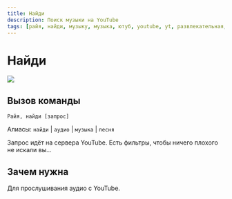 ```yaml
---
title: Найди
description: Поиск музыки на YouTube
tags: [райя, найди, музыку, музыка, ютуб, youtube, yt, развлекательная, развлекательные, амино, amino, команда, команды]
---
```



# Найди

![](https://img.shields.io/badge/тип_команды-развлекательная-blue?style=for-the-badge)

## Вызов команды

`Райя, найди [запрос]`

Алиасы: `найди` | `аудио` | `музыка` | `песня`

Запрос идёт на сервера YouTube. Есть фильтры, чтобы ничего плохого не искали вы...

## Зачем нужна

Для прослушивания аудио с YouTube.
